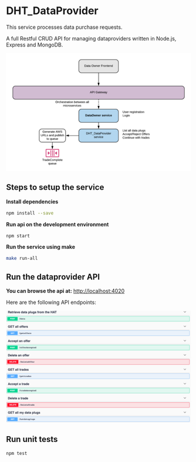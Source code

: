 # DHT_DataProvider
This service processes data purchase requests.

A full Restful CRUD API for managing dataproviders written in Node.js, Express and MongoDB.

![Data providers framework architecture](docs/images/DHT_DataProvider_service.png)

## Steps to setup the service

**Install dependencies**

```bash
npm install --save
```
**Run api on the development environment**

```bash
npm start
```

**Run the service using make**

```bash
make run-all
```

## Run the dataprovider API
**You can browse the api at:** <http://localhost:4020>

Here are the following API endpoints:

![Data providers framework architecture](docs/images/endpoints.png)

## Run unit tests

```bash
npm test
```